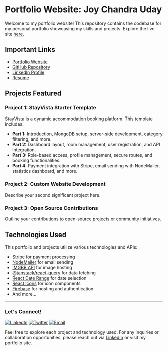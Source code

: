 # Portfolio Website: Joy Chandra Uday

Welcome to my portfolio website! This repository contains the codebase for my personal portfolio showcasing my skills and projects. Explore the live site [here](https://stayvista-live.web.app/).

## Important Links

- [Portfolio Website](https://stayvista-live.web.app/)
- [GitHub Repository](https://github.com/shakilahmedatik/b9-stayVista-part1)
- [LinkedIn Profile](https://linkedin.com/in/joychandrauday)
- [Resume](https://drive.google.com/your-resume-link)

## Projects Featured

### Project 1: StayVista Starter Template

StayVista is a dynamic accommodation booking platform. This template includes:

- **Part 1:** Introduction, MongoDB setup, server-side development, category filtering, and more.
- **Part 2:** Dashboard layout, room management, user registration, and API integration.
- **Part 3:** Role-based access, profile management, secure routes, and booking functionalities.
- **Part 4:** Payment integration with Stripe, email sending with NodeMailer, statistics dashboard, and more.

### Project 2: Custom Website Development

Describe your second significant project here.

### Project 3: Open Source Contributions

Outline your contributions to open-source projects or community initiatives.

## Technologies Used

This portfolio and projects utilize various technologies and APIs:

- [Stripe](https://stripe.com/) for payment processing
- [NodeMailer](https://nodemailer.com/) for email sending
- [IMGBB API](https://api.imgbb.com/) for image hosting
- [@tanstack/react-query](https://www.npmjs.com/package/@tanstack/react-query) for data fetching
- [React Date Range](https://www.npmjs.com/package/react-date-range) for date selection
- [React Icons](https://www.npmjs.com/package/react-icons) for icon components
- [Firebase](https://firebase.google.com/) for hosting and authentication
- And more...

---
### Let's Connect!
[![LinkedIn](https://img.shields.io/badge/-LinkedIn-0077B5?style=flat&logo=linkedin&logoColor=white)](https://www.linkedin.com/in/joychandrauday)
[![Twitter](https://img.shields.io/badge/-Twitter-1DA1F2?style=flat&logo=twitter&logoColor=white)](https://twitter.com/joychandrauday)
[![Email](https://img.shields.io/badge/-Email-D14836?style=flat&logo=gmail&logoColor=white)](mailto:joychandraud@example.com)

Feel free to explore each project and technology used. For any inquiries or collaboration opportunities, please reach out via [LinkedIn](https://linkedin.com/in/joychandrauday) or visit my portfolio site.
